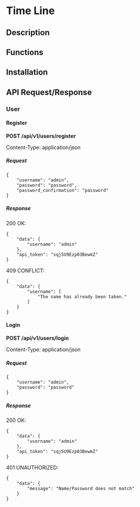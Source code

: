 # Time Line

## Description

## Functions

## Installation

## API Request/Response

### User

#### Register

**POST /api/v1/users/register**

Content-Type: application/json

##### Request

```
{
	"username": "admin",
	"password": "password",
	"password_confirmation": "password"
}
```

##### Response

200 OK:

```
{
    "data": {
        "username": "admin"
    },
    "api_token": "sqj5U9Ezp03BewmZ"
}
```

409 CONFLICT:

```
{
    "data": {
        "username": [
            "The name has already been taken."
        ]
    }
}
```

#### Login

**POST /api/v1/users/login**

Content-Type: application/json

##### Request

```
{
	"username": "admin",
	"password": "password"
}
```

##### Response

200 OK:

```
{
    "data": {
        "username": "admin"
    },
    "api_token": "sqj5U9Ezp03BewmZ"
}
```

401 UNAUTHORIZED:

```
{
    "data": {
        "message": "Name/Password does not match"
    }
}
```

